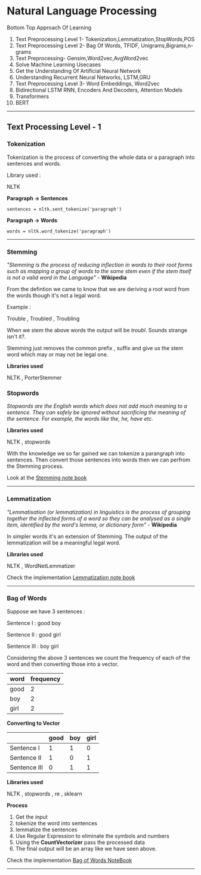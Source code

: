 # Natural Language Processing 
  Bottom Top Approach Of Learning
  1. Text Preprocessing Level 1- Tokenization,Lemmatization,StopWords,POS
  2. Text Preprocessing Level 2- Bag Of  Words, TFIDF, Unigrams,Bigrams,n-grams
  3. Text Preprocessing- Gensim,Word2vec,AvgWord2vec
  4. Solve Machine Learning Usecases
  5. Get the Understanding Of Artificial Neural Network
  6. Understanding Recurrent Neural Networks, LSTM,GRU
  7. Text Preprocessing Level 3- Word Embeddings, Word2vec
  8. Bidirectional LSTM RNN, Encoders And Decoders, Attention Models
  9. Transformers 
  10. BERT 
  ***
  
 ## Text Processing Level - 1 
 
 ### Tokenization
   Tokenization is the process of converting the whole data or a paragraph into sentences and words.
  
   Library used :
   
   NLTK 
   
   **Paragraph -> Sentences**
   
    sentences = nltk.sent_tokenize('paragraph')
    
   **Paragraph -> Words**
   
    words = nltk.word_tokenize('paragraph')
 ***
    
 ### Stemming
  *"Stemming is the process of reducing inflection in words to their root forms such as mapping a group of words to the same stem even if the stem itself is not a valid word in the Language"* - **Wikipedia**
  
  From the defintion we came to know that we are deriving a root word from the words though it's not a legal word.
  
  Example :
  
  Trouble , Troubled , Troubling 

  When we stem the above words the output will be *troubl*. Sounds strange isn't it?.
  
  Stemming just removes the common prefix , suffix and give us the stem word which may or  may not be legal one. 
  
  **Libraries used**
  
  NLTK , PorterStemmer
  
  ### Stopwords
  
   *Stopwords are the English words which does not add much meaning to a sentence. They can safely be ignored without sacrificing the meaning of the sentence. For example, the words like the, he, have etc.*
    
  **Libraries used**
  
  NLTK , stopwords
  
  With the knowledge we so far gained we can tokenize a parangraph into sentences. Then convert those sentences into words then we can perfrom the Stemming process.
  
  Look at the [Stemming note book](https://github.com/AlbusDracoSam/NLP/blob/main/Stemming_.ipynb)
  
  ***
  
  ### Lemmatization
  
  *"Lemmatisation (or lemmatization) in linguistics is the process of grouping together the inflected forms of a word so they can be analysed as a single item, identified by the word's lemma, or dictionary form"* - **Wikipedia**
  
  In simpler words it's an extension of Stemming. The output of the lemmatization will be a meaningful legal word.
  
  **Libraries used**
  
  NLTK , WordNetLemmatizer
  
  Check the implementation [Lemmatization note book](https://github.com/AlbusDracoSam/NLP/blob/main/Lemmatization.ipynb)
  
 ***

### Bag of Words

  Suppose we have 3 sentences :
  
  Sentence I   :  good boy
  
  Sentence II  : good girl
  
  Sentence III : boy girl
  
  Considering the above 3 sentences we count the frequency of each of the word and then converting those into a vector.
  

| word       |   frequency  |                        
| ------------- | ------------- |                    
| good      | 2 |                    
| boy       | 2 |                                   
| girl      | 2 |     

**Converting to Vector**
 

|     | good | boy | girl |
| --- | ---- | --- | ---- | 
| Sentence I | 1 | 1 | 0 |
| Sentence II | 1 | 0 | 1 |
| Sentence III | 0 | 1 | 1 |

**Libraries used**

  NLTK , stopwords , re , sklearn
  
 **Process**
 1. Get the input
 2. tokenize the word into sentences
 3. lemmatize the sentences 
 4. Use Regular Expression to eliminate the symbols and numbers
 5. Using the **CountVectorizer** pass the processed data
 6. The final output will be an array like we have seen above.

Check the implementation [Bag of Words NoteBook](https://github.com/AlbusDracoSam/NLP/blob/main/Bag_of_Words.ipynb)

***



  

  
  
  
